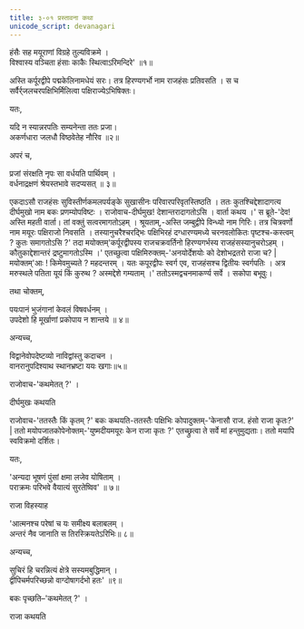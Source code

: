 ```yaml
---
title: ३-०१ प्रस्तावना कथा
unicode_script: devanagari
---
```


हंसैः सह मयूराणां विग्रहे तुल्यविक्रमे ।  
विश्वास्य वञ्चिता हंसाः काकैः स्थित्वाऽरिमन्दिरे' ॥१॥

अस्ति कर्पूरद्वीपे पद्मकेलिनामधेयं सरः। तत्र हिरण्यगर्भो नाम राजहंसः प्रतिवसति । स च सर्वैर्र्जलचरपक्षिभिर्मिलित्वा पक्षिराज्येऽभिषिक्तः।  

यतः,

यदि न स्यान्नरपतिः सम्यनेन्ता ततः प्रजा।  
अकर्णधारा जलधौ विष्ठवेतेह नौरिव ॥२॥

अपरं च,

प्रजां संरक्षति नृपः सा वर्धयति पार्थिवम् ।  
वर्धनाद्रक्षणं श्रेयस्तभावे सदप्यसत् ॥ ३॥

एकदाऽसौ राजहंसः सुविस्तीर्णकमलपर्यङ्के सुखासीनः परिवारपरिवृतस्तिष्ठति । ततः कुतश्चिद्देशादागत्य दीर्घमुखो नाम बकः प्रणम्योपविष्टः । राजोवाच-दीर्घमुख! देशान्तरादागतोऽसि । वार्ता कथय ।' स ब्रूते-'देव! अस्ति महती वार्ता। तां वक्तुं सत्वरमागतोऽहम् । श्रूयताम्,-अस्ति जम्बुद्वीपे विन्ध्यो नाम गिरिः। तत्र चित्रवर्णो नाम मयूरः पक्षिराजो निवसति । तस्यानुचरैश्चरद्भिः पक्षिभिरहं दग्धारण्यमध्ये चरनवलोकितः पृष्टश्च-कस्त्वम् ? कुतः समागतोऽसि ?' तदा मयोक्तम्'कर्पूरद्वीपस्य राजचक्रवर्तिनो हिरण्यगर्भस्य राजहंसस्यानुचरोऽहम् । कौतुकाद्देशान्तरं द्रष्टुमागतोऽस्मि ।' एतच्छुत्वा पक्षिमिरुक्तम्-'अनयोर्देशयोः को देशोभद्रतरो राजा च? |मयोक्तम्'आः ! किमेवमुच्यते ? महदन्तरम् । यतः कपूरद्वीपः स्वर्ग एव, राजहंसश्च द्वितीयः स्वर्गपतिः । अत्र मरुस्थले पतिता यूयं किं कुरुथ ? अस्मद्देशे गम्यताम् ।' ततोऽस्मद्वचनमाकर्ण्य सर्वे । सकोपा बभूवुः।  

तथा चोक्तम्,

पयःपानं भुजंगानां केवलं विषवर्धनम् ।  
उपदेशो हि मूर्खाणां प्रकोपाय न शान्तये ॥ ४॥

अन्यच्च,

विद्वानेवोपदेष्टव्यो नाविद्वांस्तु कदाचन ।  
वानरानुपदिश्याथ स्थानभ्रष्टा ययः खगाः॥५॥

राजोवाच-'कथमेतत् ?' ।  

दीर्घमुखः कथयति

<div class="js_include" url="../../upakathAH/03-01_duShTamarkaTAH/"  newLevelForH1="3" includeTitle="true"> </div>

राजोवाच-'ततस्तैः किं कृतम् ?' बकः कथयति-ततस्तैः पक्षिभिः कोपादुक्तम्-'केनासौ राज. हंसो राजा कृतः?' | ततो मयोपजातकोपेनोक्तम्-'युष्मदीयमयूरः केन राजा कृतः ?' एतच्छ्रुत्वा ते सर्वे मां हन्तुमुद्यताः। ततो मयापि स्वविक्रमो दर्शितः।  

यतः,

'अन्यदा भूषणं पुंसां क्षमा लजेव योषिताम् ।  
पराक्रमः परिभवे वैयात्यं सुरतेष्विव' ॥ ७॥

राजा विहस्याह

'आत्मनश्च परेषां च यः समीक्ष्य बलाबलम् ।  
अन्तरं नैव जानाति स तिरस्क्रियतेऽरिभिः॥ ८॥

अन्यच्च,

सुचिरं हि चरन्नित्यं क्षेत्रे सस्यमबुद्धिमान् ।  
द्वीपिचर्मपरिच्छन्नो वाग्दोषागर्दभो हतः' ॥९॥

बकः पृच्छति–'कथमेतत् ?' ।  

राजा कथयति

<div class="js_include" url="../../upakathAH/03-02_mUrkhagardabhaH/"  newLevelForH1="3" includeTitle="true"> </div>
